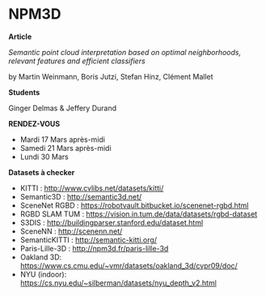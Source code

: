 # NPM3D

**Article**

*Semantic point cloud interpretation based on optimal neighborhoods, relevant features and efficient classifiers*

by Martin Weinmann, Boris Jutzi, Stefan Hinz, Clément Mallet

**Students**

Ginger Delmas & Jeffery Durand

**RENDEZ-VOUS**

- Mardi 17 Mars après-midi
- Samedi 21 Mars après-midi
- Lundi 30 Mars

**Datasets à checker**

- KITTI : http://www.cvlibs.net/datasets/kitti/
- Semantic3D : http://semantic3d.net/
- SceneNet RGBD : https://robotvault.bitbucket.io/scenenet-rgbd.html
- RGBD SLAM TUM : https://vision.in.tum.de/data/datasets/rgbd-dataset
- S3DIS : http://buildingparser.stanford.edu/dataset.html
- SceneNN : http://scenenn.net/
- SemanticKITTI : http://semantic-kitti.org/
- Paris-Lille-3D : http://npm3d.fr/paris-lille-3d
- Oakland 3D: https://www.cs.cmu.edu/~vmr/datasets/oakland_3d/cvpr09/doc/
- NYU (indoor): https://cs.nyu.edu/~silberman/datasets/nyu_depth_v2.html
